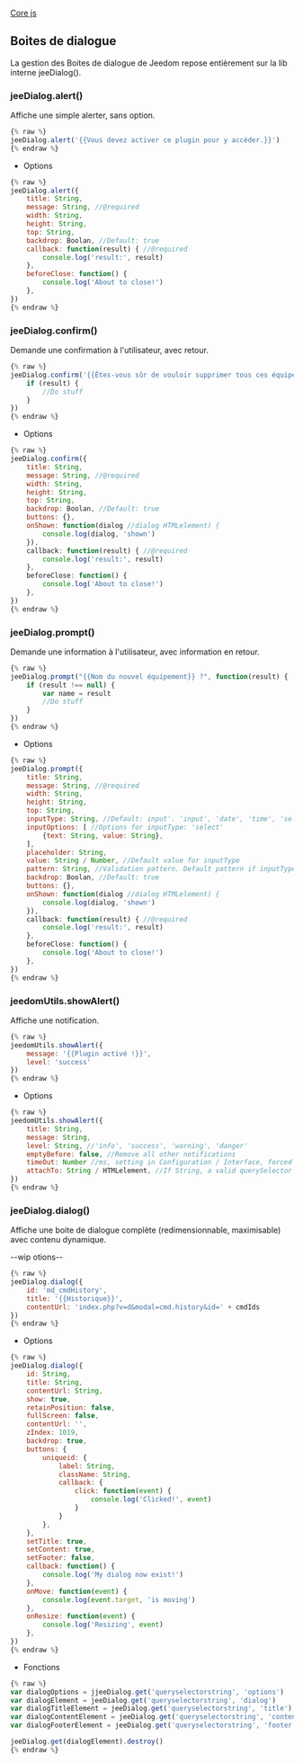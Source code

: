 [Core js](/fr_FR/dev/corejs/index)  
## Boites de dialogue

La gestion des Boites de dialogue de Jeedom repose entièrement sur la lib interne jeeDialog().

### jeeDialog.alert()

Affiche une simple alerter, sans option.

````js
{% raw %}
jeeDialog.alert('{{Vous devez activer ce plugin pour y accéder.}}')
{% endraw %}
````
- Options

````js
{% raw %}
jeeDialog.alert({
    title: String,
    message: String, //@required
    width: String,
    height: String,
    top: String,
    backdrop: Boolan, //Default: true
    callback: function(result) { //@required
        console.log('result:', result)
    },
    beforeClose: function() {
        console.log('About to close!')
    },
})
{% endraw %}
````


### jeeDialog.confirm()

Demande une confirmation à l'utilisateur, avec retour.

````js
{% raw %}
jeeDialog.confirm('{{Êtes-vous sûr de vouloir supprimer tous ces équipements ?}}', function(result) {
    if (result) {
        //Do stuff
    }
})
{% endraw %}
````
- Options

````js
{% raw %}
jeeDialog.confirm({
    title: String,
    message: String, //@required
    width: String,
    height: String,
    top: String,
    backdrop: Boolan, //Default: true
    buttons: {},
    onShown: function(dialog //dialog HTMLelement) {
        console.log(dialog, 'shown')
    }),
    callback: function(result) { //@required
        console.log('result:', result)
    },
    beforeClose: function() {
        console.log('About to close!')
    },
})
{% endraw %}
````


### jeeDialog.prompt()

Demande une information à l'utilisateur, avec information en retour.

````js
{% raw %}
jeeDialog.prompt("{{Nom du nouvel équipement}} ?", function(result) {
    if (result !== null) {
        var name = result
        //Do stuff
    }
})
{% endraw %}
````
- Options

````js
{% raw %}
jeeDialog.prompt({
    title: String,
    message: String, //@required
    width: String,
    height: String,
    top: String,
    inputType: String, //Default: input'. 'input', 'date', 'time', 'select', 'textarea'
    inputOptions: [ //Options for inputType: 'select'
        {text: String, value: String},
    ],
    placeholder: String,
    value: String / Number, //Default value for inputType
    pattern: String, //Validation pattern. Default pattern if inputType 'time' : '[0-9]{4}-[0-9]{2}-[0-9]{2}'
    backdrop: Boolan, //Default: true
    buttons: {},
    onShown: function(dialog //dialog HTMLelement) {
        console.log(dialog, 'shown')
    }),
    callback: function(result) { //@required
        console.log('result:', result)
    },
    beforeClose: function() {
        console.log('About to close!')
    },
})
{% endraw %}
````

### jeedomUtils.showAlert()

Affiche une notification.  

````js
{% raw %}
jeedomUtils.showAlert({
    message: '{{Plugin activé !}}',
    level: 'success'
})
{% endraw %}
````

- Options

````js
{% raw %}
jeedomUtils.showAlert({
    title: String,
    message: String,
    level: String, //'info', 'success', 'warning', 'danger'
    emptyBefore: false, //Remove all other notifications
    timeOut: Number //ms, setting in Configuration / Interface, forced to 0 if level 'danger',
    attachTo: String / HTMLelement, //If String, a valid querySelector
})
{% endraw %}
````


### jeeDialog.dialog()

Affiche une boite de dialogue complète (redimensionnable, maximisable) avec contenu dynamique.

--wip otions--

````js
{% raw %}
jeeDialog.dialog({
    id: 'md_cmdHistory',
    title: '{{Historique}}',
    contentUrl: 'index.php?v=d&modal=cmd.history&id=' + cmdIds
})
{% endraw %}
````
- Options

````js
{% raw %}
jeeDialog.dialog({
    id: String,
    title: String,
    contentUrl: String,
    show: true,
    retainPosition: false,
    fullScreen: false,
    contentUrl: '',
    zIndex: 1019,
    backdrop: true,
    buttons: {
        uniqueid: {
            label: String,
            className: String,
            callback: {
                click: function(event) {
                    console.log('Clicked!', event)
                }
            }
        },
    },
    setTitle: true,
    setContent: true,
    setFooter: false,
    callback: function() {
        console.log('My dialog now exist!')
    },
    onMove: function(event) {
        console.log(event.target, 'is moving')
    },
    onResize: function(event) {
        console.log('Resizing', event)
    },
})
{% endraw %}
````

- Fonctions

````js
{% raw %}
var dialogOptions = jjeeDialog.get('queryselectorstring', 'options')
var dialogElement = jeeDialog.get('queryselectorstring', 'dialog')
var dialogTitleElement = jeeDialog.get('queryselectorstring', 'title')
var dialogContentElement = jeeDialog.get('queryselectorstring', 'content')
var dialogFooterElement = jeeDialog.get('queryselectorstring', 'footer')

jeeDialog.get(dialogElement).destroy()
{% endraw %}
````